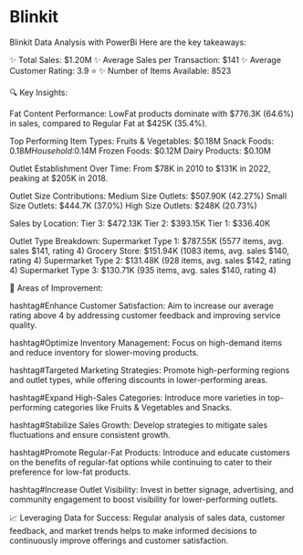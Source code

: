 # Blinkit
Blinkit Data Analysis with PowerBi
Here are the key takeaways:

✨ Total Sales: $1.20M
✨ Average Sales per Transaction: $141
✨ Average Customer Rating: 3.9 ⭐
✨ Number of Items Available: 8523

🔍 Key Insights:

Fat Content Performance:
LowFat products dominate with $776.3K (64.6%) in sales, compared to Regular Fat at $425K (35.4%).

Top Performing Item Types:
Fruits & Vegetables: $0.18M
Snack Foods: $0.18M
Household:$0.14M
Frozen Foods: $0.12M
Dairy Products: $0.10M

Outlet Establishment Over Time:
From $78K in 2010 to $131K in 2022, peaking at $205K in 2018.

Outlet Size Contributions:
Medium Size Outlets: $507.90K (42.27%)
Small Size Outlets: $444.7K (37.0%)
High Size Outlets: $248K (20.73%)

Sales by Location:
Tier 3: $472.13K
Tier 2: $393.15K
Tier 1: $336.40K

Outlet Type Breakdown:
Supermarket Type 1: $787.55K (5577 items, avg. sales $141, rating 4)
Grocery Store: $151.94K (1083 items, avg. sales $140, rating 4)
Supermarket Type 2: $131.48K (928 items, avg. sales $142, rating 4)
Supermarket Type 3: $130.71K (935 items, avg. sales $140, rating 4)

🚀 Areas of Improvement:

hashtag#Enhance Customer Satisfaction:
Aim to increase our average rating above 4 by addressing customer feedback and improving service quality.

hashtag#Optimize Inventory Management:
Focus on high-demand items and reduce inventory for slower-moving products.

hashtag#Targeted Marketing Strategies:
Promote high-performing regions and outlet types, while offering discounts in lower-performing areas.

hashtag#Expand High-Sales Categories:
Introduce more varieties in top-performing categories like Fruits & Vegetables and Snacks.

hashtag#Stabilize Sales Growth:
Develop strategies to mitigate sales fluctuations and ensure consistent growth.

hashtag#Promote Regular-Fat Products:
Introduce and educate customers on the benefits of regular-fat options while continuing to cater to their preference for low-fat products.

hashtag#Increase Outlet Visibility:
Invest in better signage, advertising, and community engagement to boost visibility for lower-performing outlets.

📈 Leveraging Data for Success: Regular analysis of sales data, customer feedback, and market trends helps to make informed decisions to continuously improve offerings and customer satisfaction. 
